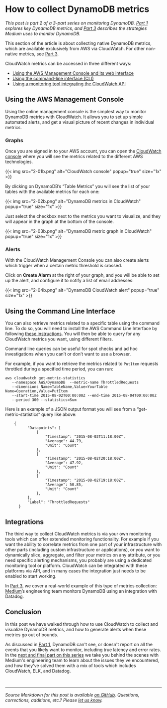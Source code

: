 # How to collect DynamoDB metrics


*This post is part 2 of a 3-part series on monitoring DynamoDB. [Part 1](/blog/top-dynamodb-performance-metrics) explores key DynamoDB metrics, and [Part 3](/blog/how-medium-monitors-dynamodb-performance) describes the strategies Medium uses to monitor DynamoDB.*

This section of the article is about collecting native DynamoDB metrics, which are available exclusively from AWS via CloudWatch. For other non-native metrics, see [Part 3](/blog/how-medium-monitors-dynamodb-performance).

CloudWatch metrics can be accessed in three different ways:



-   [Using the AWS Management Console and its web interface](#using-the-aws-management-console)
-   [Using the command-line interface (CLI)](#using-the-command-line-interface)
-   [Using a monitoring tool integrating the CloudWatch API](#integrations)



## Using the AWS Management Console


Using the online management console is the simplest way to monitor DynamoDB metrics with CloudWatch. It allows you to set up simple automated alerts, and get a visual picture of recent changes in individual metrics.

### Graphs


Once you are signed in to your AWS account, you can open the [CloudWatch console](https://console.aws.amazon.com/cloudwatch/home) where you will see the metrics related to the different AWS technologies.

{{< img src="2-01b.png" alt="CloudWatch console" popup="true" size="1x" >}}

By clicking on DynamoDB’s “Table Metrics” you will see the list of your tables with the available metrics for each one:

{{< img src="2-02b.png" alt="DynamoDB metrics in CloudWatch" popup="true" size="1x" >}}

Just select the checkbox next to the metrics you want to visualize, and they will appear in the graph at the bottom of the console.

{{< img src="2-03b.png" alt="DynamoDB metric graph in CloudWatch" popup="true" size="1x" >}}

### Alerts


With the CloudWatch Management Console you can also create alerts which trigger when a certain metric threshold is crossed.

Click on **Create Alarm** at the right of your graph, and you will be able to set up the alert, and configure it to notify a list of email addresses:

{{< img src="2-04b.png" alt="DynamoDB CloudWatch alert" popup="true" size="1x" >}}

## Using the Command Line Interface


You can also retrieve metrics related to a specific table using the command line. To do so, you will need to install the AWS Command Line Interface by following [these instructions](https://docs.aws.amazon.com/cli/latest/userguide/cli-chap-welcome.html). You will then be able to query for any CloudWatch metrics you want, using different filters.

Command line queries can be useful for spot checks and ad hoc investigations when you can’t or don’t want to use a browser.

For example, if you want to retrieve the metrics related to `PutItem` requests throttled during a specified time period, you can run:


```
aws cloudwatch get-metric-statistics
   --namespace AWS/DynamoDB  --metric-name ThrottledRequests 
   --dimensions Name=TableName,Value=YourTable Name=Operation,Value=PutItem
   --start-time 2015-08-02T00:00:00Z --end-time 2015-08-04T00:00:00Z
   --period 300 --statistics=Sum
```

Here is an example of a JSON output format you will see from a “get-metric-statistics“ query like above:


```
    {
          "Datapoints": [
              {
                  "Timestamp": "2015-08-02T11:18:00Z",
                  "Average": 44.79,
                  "Unit": "Count"
              },
              {
                  "Timestamp": "2015-08-02T20:18:00Z",
                  "Average": 47.92,
                  "Unit": "Count"
              }, 
              {
                  "Timestamp": "2015-08-02T19:18:00Z",
                  "Average": 50.85,
                  "Unit": "Count"
              },
          ],
          "Label": "ThrottledRequests"
      }
```


## Integrations

The third way to collect CloudWatch metrics is via your own monitoring tools which can offer extended monitoring functionality. For example if you want the ability to correlate metrics from one part of your infrastructure with other parts (including custom infrastructure or applications), or you want to dynamically slice, aggregate, and filter your metrics on any attribute, or you need specific alerting mechanisms, you probably are using a dedicated monitoring tool or platform. CloudWatch can be integrated with these platforms via API, and in many cases the integration just needs to be enabled to start working.

In [Part 3](/blog/how-medium-monitors-dynamodb-performance), we cover a real-world example of this type of metrics collection: [Medium](https://medium.com/)’s engineering team monitors DynamoDB using an integration with Datadog.

## Conclusion


In this post we have walked through how to use CloudWatch to collect and visualize DynamoDB metrics, and how to generate alerts when these metrics go out of bounds.

As discussed in [Part 1](/blog/top-dynamodb-performance-metrics), DynamoDB can't see, or doesn't report on all the events that you likely want to monitor, including true latency and error rates. In the [next and final part on this series](/blog/how-medium-monitors-dynamodb-performance) we take you behind the scenes with Medium's engineering team to learn about the issues they've encountered, and how they've solved them with a mix of tools which includes CloudWatch, ELK, and Datadog.

 

------------------------------------------------------------------------


*Source Markdown for this post is available [on GitHub](https://github.com/DataDog/the-monitor/blob/master/dynamodb/how_to_collect_dynamodb_metrics.md). Questions, corrections, additions, etc.? Please [let us know](https://github.com/DataDog/the-monitor/issues).*

